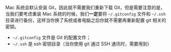 Mac 系统会默认安装 Git，因此就不需要我们重新下载 Git，但是需要注意的是，当我们要考虑重装 Mac 系统的时候，我们**一定**要将 `~/.gitconfig` 文件和 `~/.ssh` 目录进行备份，这样当你换了系统或者电脑之后你就不需要再重新配置 git 相关的密钥。

- `~/.gitconfig` 文件是 Git 的配置文件；
- `~/.ssh` 是 ssh 密钥目录（当你使用 git 通过 SSH 通讯时，需要用到）